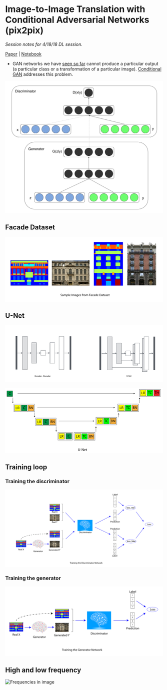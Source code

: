 # Image-to-Image Translation with Conditional Adversarial Networks (pix2pix)
*Session notes for 4/18/18 DL session.*

[Paper](https://arxiv.org/pdf/1611.07004.pdf) | [Notebook](http://gluon.mxnet.io/chapter14_generative-adversarial-networks/pixel2pixel.html)

- GAN networks we have [seen so far](gan_training.md) cannot produce a particular output (a particular class or a transformation of a particular image). [Conditional GAN](https://arxiv.org/pdf/1411.1784.pdf) addresses this problem.

![Conditional GAN](img/conditional_gan.png)

## Facade Dataset

![Samples from Facade Dataset](img/facade_samples.png)

## U-Net
![Samples from Facade Dataset](img/unet2.png)

![UNet layers](img/unet_layers.png)

## Training loop

### Training the discriminator
![Pix2Pix Discriminator Training](img/pix2pix_discriminator_training.png)
### Training the generator
![Pix2Pix Generator Training](img/pix2pix_generator_training.png)

## High and low frequency
![Frequencies in image](img/freq.png)
